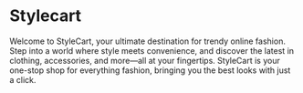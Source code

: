 # Stylecart
Welcome to StyleCart, your ultimate destination for trendy online fashion. Step into a world where style meets convenience, and discover the latest in clothing, accessories, and more—all at your fingertips. StyleCart is your one-stop shop for everything fashion, bringing you the best looks with just a click.
